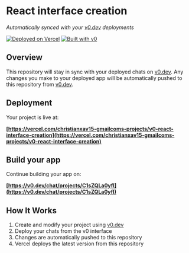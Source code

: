 # React interface creation

*Automatically synced with your [v0.dev](https://v0.dev) deployments*

[![Deployed on Vercel](https://img.shields.io/badge/Deployed%20on-Vercel-black?style=for-the-badge&logo=vercel)](https://vercel.com/christianxav15-gmailcoms-projects/v0-react-interface-creation)
[![Built with v0](https://img.shields.io/badge/Built%20with-v0.dev-black?style=for-the-badge)](https://v0.dev/chat/projects/C1sZQLa0yfI)

## Overview

This repository will stay in sync with your deployed chats on [v0.dev](https://v0.dev).
Any changes you make to your deployed app will be automatically pushed to this repository from [v0.dev](https://v0.dev).

## Deployment

Your project is live at:

**[https://vercel.com/christianxav15-gmailcoms-projects/v0-react-interface-creation](https://vercel.com/christianxav15-gmailcoms-projects/v0-react-interface-creation)**

## Build your app

Continue building your app on:

**[https://v0.dev/chat/projects/C1sZQLa0yfI](https://v0.dev/chat/projects/C1sZQLa0yfI)**

## How It Works

1. Create and modify your project using [v0.dev](https://v0.dev)
2. Deploy your chats from the v0 interface
3. Changes are automatically pushed to this repository
4. Vercel deploys the latest version from this repository